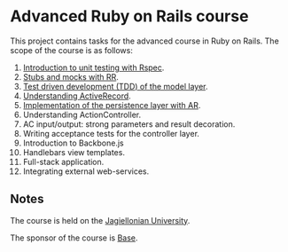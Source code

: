 # Advanced Ruby on Rails course #

This project contains tasks for the advanced course in Ruby on Rails.
The scope of the course is as follows:

1. [Introduction to unit testing with Rspec](../../tree/master/task-1).
2. [Stubs and mocks with RR](../../tree/master/task-2).
3. [Test driven development (TDD) of the model layer](../../tree/master/task-3).
4. [Understanding ActiveRecord](../../tree/master/task-4).
5. [Implementation of the persistence layer with AR](../../tree/master/task-5).
6. Understanding ActionController.
7. AC input/output: strong parameters and result decoration.
8. Writing acceptance tests for the controller layer.
9. Introduction to Backbone.js
10. Handlebars view templates.
11. Full-stack application.
12. Integrating external web-services.

## Notes ##

The course is held on the [Jagiellonian
University](http://www.uj.edu.pl/en_GB/).

The sponsor of the course is [Base](https://getbase.com/careers/).
